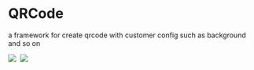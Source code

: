 QRCode
======

a framework for create qrcode with customer  config such as background and so on

<div>
  <img src="https://raw.github.com/monlyu/QRCode/master/testcode/testcode/demo.png" />&nbsp;
  <img src="https://raw.github.com/monlyu/QRCode/master/testcode/testcode/demo1.png" />
</div>


